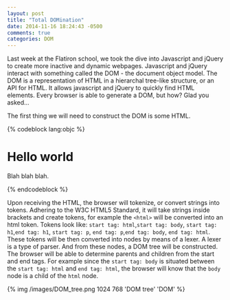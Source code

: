 ```yaml
---
layout: post
title: "Total DOMination"
date: 2014-11-16 18:24:43 -0500
comments: true
categories: DOM
---
```


Last week at the Flatiron school, we took the dive into Javascript and jQuery to create more inactive and dynamic webpages. Javascript and jQuery interact with something called the DOM - the document object model. The DOM is a representation of HTML in a hierarchal tree-like structure, or an API for HTML. It allows javascript and jQuery to quickly find HTML elements. Every browser is able to generate a DOM, but how? Glad you asked…

The first thing we will need to construct the DOM is some HTML. 

{% codeblock lang:objc %}
<!DOCTYPE html>
<html>
<body>

<h1>Hello world</h1>

<p>Blah blah blah.</p>

</body>
</html>
{% endcodeblock %}

Upon receiving the HTML, the browser will tokenize, or convert strings into tokens. Adhering to the W3C HTML5 Standard, it will take strings inside brackets and create tokens, for example the `<html>` will be converted into an html token. Tokens look like: `start tag: html`,`start tag: body`, `start tag: h1`,`end tag: h1`, `start tag: p`, `end tag: p`,`end tag: body`, `end tag: html`. These tokens will be then converted into nodes by means of a lexer. A lexer is a type of parser. And from these nodes, a DOM tree will be constructed. The browser will be able to determine parents and children from the start and end tags. For example since the `start tag: body` is situated between the `start tag: html` and `end tag: html`, the browser will know that the `body` node is a child of the `html` node.

{% img /images/DOM_tree.png 1024 768 'DOM tree' 'DOM' %}
